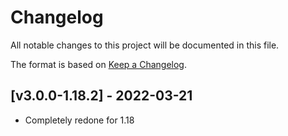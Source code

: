 # Changelog
All notable changes to this project will be documented in this file.

The format is based on [Keep a Changelog].

## [v3.0.0-1.18.2] - 2022-03-21
- Completely redone for 1.18

[Keep a Changelog]: https://keepachangelog.com/en/1.0.0/
